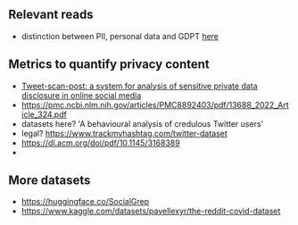 
## Relevant reads

- distinction between PII, personal data and GDPT [here](https://piwik.pro/blog/what-is-pii-personal-data/)

## Metrics to quantify privacy content

- [Tweet-scan-post: a system for analysis of sensitive private data disclosure in online social media](https://link.springer.com/article/10.1007/s10115-021-01592-2)
- https://pmc.ncbi.nlm.nih.gov/articles/PMC8892403/pdf/13688_2022_Article_324.pdf
- datasets here? 'A behavioural analysis of credulous Twitter users'
- legal? https://www.trackmyhashtag.com/twitter-dataset
- https://dl.acm.org/doi/pdf/10.1145/3168389
- 

## More datasets
- https://huggingface.co/SocialGrep
- https://www.kaggle.com/datasets/pavellexyr/the-reddit-covid-dataset